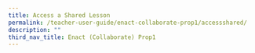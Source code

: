 ```yaml
---
title: Access a Shared Lesson
permalink: /teacher-user-guide/enact-collaborate-prop1/accessshared/
description: ""
third_nav_title: Enact (Collaborate) Prop1
---
```

